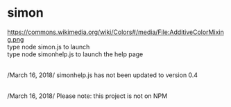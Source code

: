 # simon
https://commons.wikimedia.org/wiki/Colors#/media/File:AdditiveColorMixing.png</br>
type node simon.js to launch </br>
type node simonhelp.js to launch the help page </br> </br>

/March 16, 2018/ simonhelp.js has not been updated to version 0.4 </br> </br>

/March 16, 2018/ Please note: this project is not on NPM

